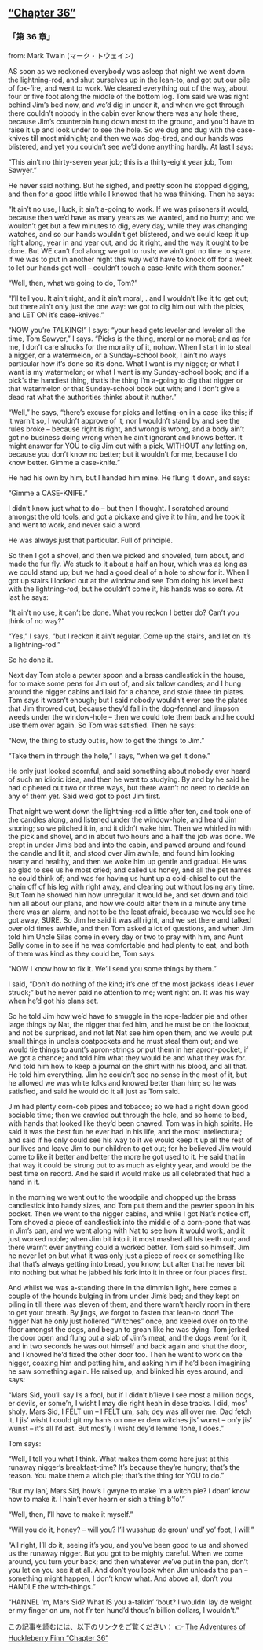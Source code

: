 ## [“Chapter 36”](https://www.beanreading.com/ja/article/802?source=github )   
 
 ###  「第 36 章」 

 from:  Mark Twain (マーク・トウェイン) 
 
 
 AS soon as we reckoned everybody was asleep that night we went down the lightning-rod, and shut ourselves up in the lean-to, and got out our pile of fox-fire, and went to work. We cleared everything out of the way, about four or five foot along the middle of the bottom log. Tom said we was right behind Jim’s bed now, and we’d dig in under it, and when we got through there couldn’t nobody in the cabin ever know there was any hole there, because Jim’s counterpin hung down most to the ground, and you’d have to raise it up and look under to see the hole. So we dug and dug with the case-knives till most midnight; and then we was dog-tired, and our hands was blistered, and yet you couldn’t see we’d done anything hardly. At last I says:





“This ain’t no thirty-seven year job; this is a thirty-eight year job, Tom Sawyer.”





He never said nothing. But he sighed, and pretty soon he stopped digging, and then for a good little while I knowed that he was thinking. Then he says:





“It ain’t no use, Huck, it ain’t a-going to work. If we was prisoners it would, because then we’d have as many years as we wanted, and no hurry; and we wouldn’t get but a few minutes to dig, every day, while they was changing watches, and so our hands wouldn’t get blistered, and we could keep it up right along, year in and year out, and do it right, and the way it ought to be done. But WE can’t fool along; we got to rush; we ain’t got no time to spare. If we was to put in another night this way we’d have to knock off for a week to let our hands get well – couldn’t touch a case-knife with them sooner.”





“Well, then, what we going to do, Tom?”





“I’ll tell you. It ain’t right, and it ain’t moral, . and I wouldn’t like it to get out; but there ain’t only just the one way: we got to dig him out with the picks, and LET ON it’s case-knives.”





“NOW you’re TALKING!” I says; “your head gets leveler and leveler all the time, Tom Sawyer,” I says. “Picks is the thing, moral or no moral; and as for me, I don’t care shucks for the morality of it, nohow. When I start in to steal a nigger, or a watermelon, or a Sunday-school book, I ain’t no ways particular how it’s done so it’s done. What I want is my nigger; or what I want is my watermelon; or what I want is my Sunday-school book; and if a pick’s the handiest thing, that’s the thing I’m a-going to dig that nigger or that watermelon or that Sunday-school book out with; and I don’t give a dead rat what the authorities thinks about it nuther.”





“Well,” he says, “there’s excuse for picks and letting-on in a case like this; if it warn’t so, I wouldn’t approve of it, nor I wouldn’t stand by and see the rules broke – because right is right, and wrong is wrong, and a body ain’t got no business doing wrong when he ain’t ignorant and knows better. It might answer for YOU to dig Jim out with a pick, WITHOUT any letting on, because you don’t know no better; but it wouldn’t for me, because I do know better. Gimme a case-knife.”





He had his own by him, but I handed him mine. He flung it down, and says:





“Gimme a CASE-KNIFE.”





I didn’t know just what to do – but then I thought. I scratched around amongst the old tools, and got a pickaxe and give it to him, and he took it and went to work, and never said a word.





He was always just that particular. Full of principle.





So then I got a shovel, and then we picked and shoveled, turn about, and made the fur fly. We stuck to it about a half an hour, which was as long as we could stand up; but we had a good deal of a hole to show for it. When I got up stairs I looked out at the window and see Tom doing his level best with the lightning-rod, but he couldn’t come it, his hands was so sore. At last he says:





“It ain’t no use, it can’t be done. What you reckon I better do? Can’t you think of no way?”





“Yes,” I says, “but I reckon it ain’t regular. Come up the stairs, and let on it’s a lightning-rod.”





So he done it.





Next day Tom stole a pewter spoon and a brass candlestick in the house, for to make some pens for Jim out of, and six tallow candles; and I hung around the nigger cabins and laid for a chance, and stole three tin plates. Tom says it wasn’t enough; but I said nobody wouldn’t ever see the plates that Jim throwed out, because they’d fall in the dog-fennel and jimpson weeds under the window-hole – then we could tote them back and he could use them over again. So Tom was satisfied. Then he says:





“Now, the thing to study out is, how to get the things to Jim.”





“Take them in through the hole,” I says, “when we get it done.”





He only just looked scornful, and said something about nobody ever heard of such an idiotic idea, and then he went to studying. By and by he said he had ciphered out two or three ways, but there warn’t no need to decide on any of them yet. Said we’d got to post Jim first.





That night we went down the lightning-rod a little after ten, and took one of the candles along, and listened under the window-hole, and heard Jim snoring; so we pitched it in, and it didn’t wake him. Then we whirled in with the pick and shovel, and in about two hours and a half the job was done. We crept in under Jim’s bed and into the cabin, and pawed around and found the candle and lit it, and stood over Jim awhile, and found him looking hearty and healthy, and then we woke him up gentle and gradual. He was so glad to see us he most cried; and called us honey, and all the pet names he could think of; and was for having us hunt up a cold-chisel to cut the chain off of his leg with right away, and clearing out without losing any time. But Tom he showed him how unregular it would be, and set down and told him all about our plans, and how we could alter them in a minute any time there was an alarm; and not to be the least afraid, because we would see he got away, SURE. So Jim he said it was all right, and we set there and talked over old times awhile, and then Tom asked a lot of questions, and when Jim told him Uncle Silas come in every day or two to pray with him, and Aunt Sally come in to see if he was comfortable and had plenty to eat, and both of them was kind as they could be, Tom says:





“NOW I know how to fix it. We’ll send you some things by them.”





I said, “Don’t do nothing of the kind; it’s one of the most jackass ideas I ever struck;” but he never paid no attention to me; went right on. It was his way when he’d got his plans set.





So he told Jim how we’d have to smuggle in the rope-ladder pie and other large things by Nat, the nigger that fed him, and he must be on the lookout, and not be surprised, and not let Nat see him open them; and we would put small things in uncle’s coatpockets and he must steal them out; and we would tie things to aunt’s apron-strings or put them in her apron-pocket, if we got a chance; and told him what they would be and what they was for. And told him how to keep a journal on the shirt with his blood, and all that. He told him everything. Jim he couldn’t see no sense in the most of it, but he allowed we was white folks and knowed better than him; so he was satisfied, and said he would do it all just as Tom said.





Jim had plenty corn-cob pipes and tobacco; so we had a right down good sociable time; then we crawled out through the hole, and so home to bed, with hands that looked like they’d been chawed. Tom was in high spirits. He said it was the best fun he ever had in his life, and the most intellectural; and said if he only could see his way to it we would keep it up all the rest of our lives and leave Jim to our children to get out; for he believed Jim would come to like it better and better the more he got used to it. He said that in that way it could be strung out to as much as eighty year, and would be the best time on record. And he said it would make us all celebrated that had a hand in it.





In the morning we went out to the woodpile and chopped up the brass candlestick into handy sizes, and Tom put them and the pewter spoon in his pocket. Then we went to the nigger cabins, and while I got Nat’s notice off, Tom shoved a piece of candlestick into the middle of a corn-pone that was in Jim’s pan, and we went along with Nat to see how it would work, and it just worked noble; when Jim bit into it it most mashed all his teeth out; and there warn’t ever anything could a worked better. Tom said so himself. Jim he never let on but what it was only just a piece of rock or something like that that’s always getting into bread, you know; but after that he never bit into nothing but what he jabbed his fork into it in three or four places first.





And whilst we was a-standing there in the dimmish light, here comes a couple of the hounds bulging in from under Jim’s bed; and they kept on piling in till there was eleven of them, and there warn’t hardly room in there to get your breath. By jings, we forgot to fasten that lean-to door! The nigger Nat he only just hollered “Witches” once, and keeled over on to the floor amongst the dogs, and begun to groan like he was dying. Tom jerked the door open and flung out a slab of Jim’s meat, and the dogs went for it, and in two seconds he was out himself and back again and shut the door, and I knowed he’d fixed the other door too. Then he went to work on the nigger, coaxing him and petting him, and asking him if he’d been imagining he saw something again. He raised up, and blinked his eyes around, and says:





“Mars Sid, you’ll say I’s a fool, but if I didn’t b’lieve I see most a million dogs, er devils, er some’n, I wisht I may die right heah in dese tracks. I did, mos’ sholy. Mars Sid, I FELT um – I FELT um, sah; dey was all over me. Dad fetch it, I jis’ wisht I could git my han’s on one er dem witches jis’ wunst – on’y jis’ wunst – it’s all I’d ast. But mos’ly I wisht dey’d lemme ‘lone, I does.”





Tom says:





“Well, I tell you what I think. What makes them come here just at this runaway nigger’s breakfast-time? It’s because they’re hungry; that’s the reason. You make them a witch pie; that’s the thing for YOU to do.”





“But my lan’, Mars Sid, how’s I gwyne to make ‘m a witch pie? I doan’ know how to make it. I hain’t ever hearn er sich a thing b’fo’.”





“Well, then, I’ll have to make it myself.”





“Will you do it, honey? – will you? I’ll wusshup de groun’ und’ yo’ foot, I will!”





“All right, I’ll do it, seeing it’s you, and you’ve been good to us and showed us the runaway nigger. But you got to be mighty careful. When we come around, you turn your back; and then whatever we’ve put in the pan, don’t you let on you see it at all. And don’t you look when Jim unloads the pan – something might happen, I don’t know what. And above all, don’t you HANDLE the witch-things.”





“HANNEL ‘m, Mars Sid? What IS you a-talkin’ ‘bout? I wouldn’ lay de weight er my finger on um, not f’r ten hund’d thous’n billion dollars, I wouldn’t.”


この記事を読むには、以下のリンクをご覧ください：  👉    [The Adventures of Huckleberry Finn “Chapter 36”](https://www.beanreading.com/ja/article/802?source=github ) 
